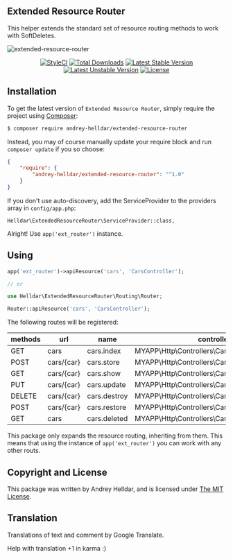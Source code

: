 ## Extended Resource Router

This helper extends the standard set of resource routing methods to work with SoftDeletes.

![extended-resource-router](https://user-images.githubusercontent.com/10347617/41983183-003ce8e0-7a36-11e8-9ef4-a3c587e6ec10.png)

<p align="center">
    <a href="https://styleci.io/repos/138897572"><img src="https://styleci.io/repos/138897572/shield" alt="StyleCI" /></a>
    <a href="https://packagist.org/packages/andrey-helldar/extended-resource-router"><img src="https://img.shields.io/packagist/dt/andrey-helldar/extended-resource-router.svg?style=flat-square" alt="Total Downloads" /></a>
    <a href="https://packagist.org/packages/andrey-helldar/extended-resource-router"><img src="https://poser.pugx.org/andrey-helldar/extended-resource-router/v/stable?format=flat-square" alt="Latest Stable Version" /></a>
    <a href="https://packagist.org/packages/andrey-helldar/extended-resource-router"><img src="https://poser.pugx.org/andrey-helldar/extended-resource-router/v/unstable?format=flat-square" alt="Latest Unstable Version" /></a>
    <a href="LICENSE"><img src="https://poser.pugx.org/andrey-helldar/extended-resource-router/license?format=flat-square" alt="License" /></a>
</p>


## Installation

To get the latest version of `Extended Resource Router`, simply require the project using [Composer](https://getcomposer.org):

```bash
$ composer require andrey-helldar/extended-resource-router
```

Instead, you may of course manually update your require block and run `composer update` if you so choose:

```json
{
    "require": {
        "andrey-helldar/extended-resource-router": "^1.0"
    }
}
```

If you don't use auto-discovery, add the ServiceProvider to the providers array in `config/app.php`:

    Helldar\ExtendedResourceRouter\ServiceProvider::class,


Alright! Use `app('ext_router')` instance.


## Using

```php
app('ext_router')->apiResource('cars', 'CarsController');

// or

use Helldar\ExtendedResourceRouter\Routing\Router;

Router::apiResource('cars', 'CarsController');
```

The following routes will be registered:

| methods | url | name | controller |
| --- | --- | --- | --- |
| GET | cars | cars.index | MYAPP\Http\Controllers\CarsController@index |
| POST | cars/{car} | cars.store | MYAPP\Http\Controllers\CarsController@store |
| GET | cars/{car} | cars.show | MYAPP\Http\Controllers\CarsController@show |
| PUT | cars/{car} | cars.update | MYAPP\Http\Controllers\CarsController@update |
| DELETE | cars/{car} | cars.destroy | MYAPP\Http\Controllers\CarsController@destroy |
| POST | cars/{car} | cars.restore | MYAPP\Http\Controllers\CarsController@restore |
| GET | cars | cars.deleted | MYAPP\Http\Controllers\CarsController@deleted |

This package only expands the resource routing, inheriting from them. This means that using the instance of `app('ext_router')` you can work with any other routs.


## Copyright and License

This package was written by Andrey Helldar, and is licensed under [The MIT License](LICENSE).


## Translation

Translations of text and comment by Google Translate.

Help with translation +1 in karma :)
